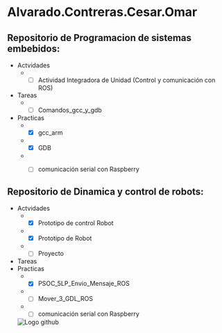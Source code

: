 # Alvarado.Contreras.Cesar.Omar

## Repositorio de Programacion de sistemas embebidos:
* Actvidades
  * -[ ] Actividad Integradora de Unidad (Control y comunicación con ROS)
* Tareas
  * -[ ] Comandos_gcc_y_gdb
* Practicas
  * -[x] gcc_arm
  * -[x] GDB
  * -[ ] comunicación serial con Raspberry
  
  
## Repositorio de Dinamica y control de robots:
* Actvidades
  * -[x] Prototipo de control Robot
  * -[x] Prototipo de Robot
  * -[ ] Proyecto
* Tareas
* Practicas
  * -[x] PSOC_5LP_Envio_Mensaje_ROS
  * -[ ] Mover_3_GDL_ROS
  * -[ ] comunicación serial con Raspberry
  
  ![Logo github](https://seeklogo.net/wp-content/uploads/2015/09/github-mark-logo-400x400.png)
